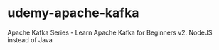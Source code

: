 # udemy-apache-kafka
Apache Kafka Series - Learn Apache Kafka for Beginners v2. NodeJS instead of Java
